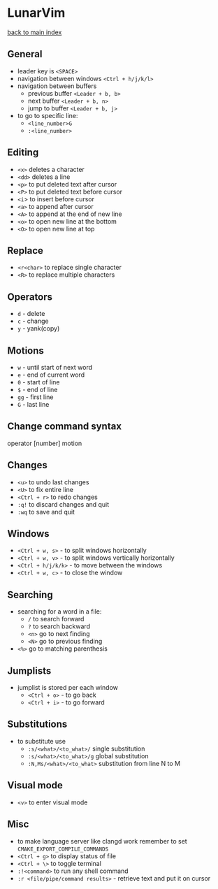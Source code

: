# LunarVim 
[back to main index](../README.md)

## General
* leader key is `<SPACE>`
* navigation between windows `<Ctrl + h/j/k/l>`
* navigation between buffers
    * previous buffer `<Leader + b, b>`
    * next buffer `<Leader + b, n>`
    * jump to buffer `<Leader + b, j>`
* to go to specific line:
  * `<line_number>G`
  * `:<line_number>`

## Editing
* `<x>` deletes a character
* `<dd>` deletes a line
* `<p>` to put deleted text after cursor
* `<P>` to put deleted text before cursor
* `<i`> to insert before cursor
* `<a>` to append after cursor
* `<A>` to append at the end of new line
* `<o>` to open new line at the bottom
* `<O>` to open new line at top

## Replace
* `<r<char>` to replace single character
* `<R>` to replace multiple characters

## Operators
* `d` - delete
* `c` - change
* `y` - yank(copy)

## Motions
* `w` - until start of next word
* `e` - end of current word
* `0` - start of line
* `$` - end of line
* `gg` - first line
* `G` - last line

## Change command syntax

operator [number] motion

## Changes
* `<u>` to undo last changes
* `<U>` to fix entire line
* `<Ctrl + r>` to redo changes
* `:q!` to discard changes and quit
* `:wq` to save and quit

## Windows
* `<Ctrl + w, s>` - to split windows horizontally
* `<Ctrl + w, v>` - to split windows vertically horizontally
* `<Ctrl + h/j/k/k>` - to move between the windows 
* `<Ctrl + w, c>` - to close the window

## Searching
* searching for a word in a file:
  * `/` to search forward
  * `?` to search backward
  * `<n>` go to next finding
  * `<N>` go to previous finding
* `<%>` go to matching parenthesis


## Jumplists
* jumplist is stored per each window
  * `<Ctrl + o>` - to go back
  * `<Ctrl + i>` - to go forward

## Substitutions 
* to substitute use
  * `:s/<what>/<to_what>/` single substitution
  * `:s/<what>/<to_what>/g` global substitution
  * `:N,Ms/<what>/<to_what>` substitution from line N to M

## Visual mode
  * `<v>` to enter visual mode

## Misc
* to make language server like clangd work remember to set `CMAKE_EXPORT_COMPILE_COMMANDS`
* `<Ctrl + g>` to display status of file
* `<Ctrl + \>` to toggle terminal
* `:!<command>` to run any shell command
* `:r <file/pipe/command results>` - retrieve text and put it on cursor
